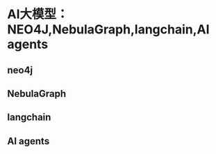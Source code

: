 # AI大模型：NEO4J,NebulaGraph,langchain,AI agents

## neo4j



## NebulaGraph



## langchain



## AI agents
